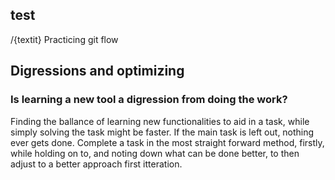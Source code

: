 ## test
/{textit} Practicing git flow
## Digressions and optimizing 
### Is learning a new tool a digression from doing the work? 
Finding the ballance of learning new functionalities to aid in a task, while simply solving the task might be faster. If the main task is left out, nothing ever gets done. Complete a task in the most straight forward method, firstly, while holding on to, and noting down what can be done better, to then adjust to a better approach first itteration.


